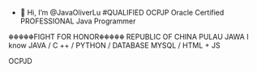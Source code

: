 - 👋 Hi, I’m @JavaOliverLu
#QUALIFIED OCPJP Oracle Certified PROFESSIONAL Java Programmer

☬☬☬☬☬FIGHT FOR HONOR☬☬☬☬☬
REPUBLIC OF CHINA
PULAU JAWA
I know JAVA / C ++ / PYTHON / DATABASE MYSQL / HTML + JS

OCPJD
